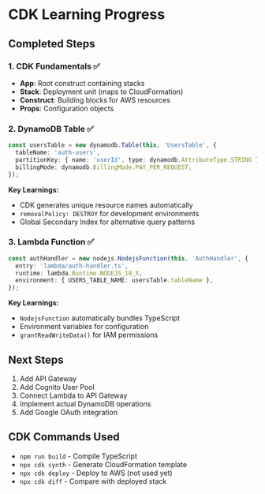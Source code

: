 # CDK Learning Progress

## Completed Steps

### 1. CDK Fundamentals ✅
- **App**: Root construct containing stacks
- **Stack**: Deployment unit (maps to CloudFormation)
- **Construct**: Building blocks for AWS resources
- **Props**: Configuration objects

### 2. DynamoDB Table ✅
```typescript
const usersTable = new dynamodb.Table(this, 'UsersTable', {
  tableName: 'auth-users',
  partitionKey: { name: 'userId', type: dynamodb.AttributeType.STRING },
  billingMode: dynamodb.BillingMode.PAY_PER_REQUEST,
});
```

**Key Learnings:**
- CDK generates unique resource names automatically
- `removalPolicy: DESTROY` for development environments
- Global Secondary Index for alternative query patterns

### 3. Lambda Function ✅
```typescript
const authHandler = new nodejs.NodejsFunction(this, 'AuthHandler', {
  entry: 'lambda/auth-handler.ts',
  runtime: lambda.Runtime.NODEJS_18_X,
  environment: { USERS_TABLE_NAME: usersTable.tableName },
});
```

**Key Learnings:**
- `NodejsFunction` automatically bundles TypeScript
- Environment variables for configuration
- `grantReadWriteData()` for IAM permissions

## Next Steps
1. Add API Gateway
2. Add Cognito User Pool
3. Connect Lambda to API Gateway
4. Implement actual DynamoDB operations
5. Add Google OAuth integration

## CDK Commands Used
- `npm run build` - Compile TypeScript
- `npx cdk synth` - Generate CloudFormation template
- `npx cdk deploy` - Deploy to AWS (not used yet)
- `npx cdk diff` - Compare with deployed stack
